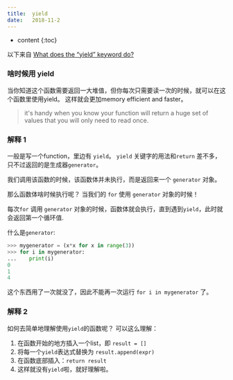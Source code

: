 ```yaml
---
title:  yield
date:   2018-11-2
---
```



* content
{:toc}


以下来自 [What does the “yield” keyword do?](https://stackoverflow.com/questions/231767/what-does-the-yield-keyword-do)

### 啥时候用 yield
当你知道这个函数需要返回一大堆值，但你每次只需要读一次的时候，就可以在这个函数里使用yield。
这样就会更加memory efficient and faster。
>it's handy when you know your function will return a huge set of values that you will only need to read once.

### 解释 1
一般是写一个function，里边有 `yield`。
`yield` 关键字的用法和`return` 差不多，只不过返回的是生成器`generator`。

我们调用该函数的时候，该函数体并未执行，而是返回来一个 `generator` 对象。

那么函数体啥时候执行呢？
当我们的 `for` 使用 `generator` 对象的时候！

每次`for` 调用 `generator` 对象的时候，函数体就会执行，直到遇到`yield`，此时就会返回第一个循环值.

什么是`generator`:
```py
>>> mygenerator = (x*x for x in range(3))
>>> for i in mygenerator:
...    print(i)
0
1
4
```
这个东西用了一次就没了，因此不能再一次运行 `for i in mygenerator` 了。


### 解释 2 
如何去简单地理解使用`yield`的函数呢？
可以这么理解：
1. 在函数开始的地方插入一个list，即 `result = []`
1. 将每一个`yield`表达式替换为 `result.append(expr)`
1. 在函数底部插入：`return result`
1. 这样就没有`yield`啦，就好理解啦。


